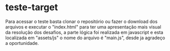 # teste-target

  Para acessar o teste basta clonar o repositório ou fazer o download dos arquivos e executar o "index.html" para ter uma apresentação mais visual da resolução dos desafios, a parte lógica foi realizada em javascript e esta localizada em "assets/js" o nome do arquivo é "main.js", desde ja agradeço a oportunidade.
